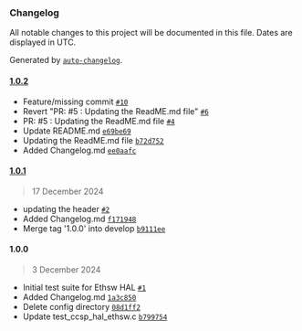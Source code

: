 ### Changelog

All notable changes to this project will be documented in this file. Dates are displayed in UTC.

Generated by [`auto-changelog`](https://github.com/CookPete/auto-changelog).

#### [1.0.2](https://github.com/rdkcentral/rdkb-halif-test-ethsw/compare/1.0.1...1.0.2)

- Feature/missing commit [`#10`](https://github.com/rdkcentral/rdkb-halif-test-ethsw/pull/10)
- Revert "PR: #5 : Updating the ReadME.md file" [`#6`](https://github.com/rdkcentral/rdkb-halif-test-ethsw/pull/6)
- PR: #5 : Updating the ReadME.md file [`#4`](https://github.com/rdkcentral/rdkb-halif-test-ethsw/pull/4)
- Update README.md [`e69be69`](https://github.com/rdkcentral/rdkb-halif-test-ethsw/commit/e69be6950becfc330d1a136b60a330ce43e33632)
- Updating the ReadME.md file [`b72d752`](https://github.com/rdkcentral/rdkb-halif-test-ethsw/commit/b72d752ce3e897317865862641ce0ff2baf473b0)
- Added Changelog.md [`ee0aafc`](https://github.com/rdkcentral/rdkb-halif-test-ethsw/commit/ee0aafc30dfe2ce0bceb497ba5a6e5e900d7996e)

#### [1.0.1](https://github.com/rdkcentral/rdkb-halif-test-ethsw/compare/1.0.0...1.0.1)

> 17 December 2024

- updating the header [`#2`](https://github.com/rdkcentral/rdkb-halif-test-ethsw/pull/2)
- Added Changelog.md [`f171948`](https://github.com/rdkcentral/rdkb-halif-test-ethsw/commit/f1719484bc26f52592d9bd2c0a91dcfcb24e7ef7)
- Merge tag '1.0.0' into develop [`b9111ee`](https://github.com/rdkcentral/rdkb-halif-test-ethsw/commit/b9111ee14626327bb870ac06331eaf1d8ad1168b)

#### 1.0.0

> 3 December 2024

- Initial test suite for Ethsw HAL [`#1`](https://github.com/rdkcentral/rdkb-halif-test-ethsw/pull/1)
- Added Changelog.md [`1a3c850`](https://github.com/rdkcentral/rdkb-halif-test-ethsw/commit/1a3c850045552b5aa59d4b33a8267890a47cc64a)
- Delete config directory [`08d1ff2`](https://github.com/rdkcentral/rdkb-halif-test-ethsw/commit/08d1ff23bd0d394dd94b2005e240f9f6ff88bfc0)
- Update test_ccsp_hal_ethsw.c [`b799754`](https://github.com/rdkcentral/rdkb-halif-test-ethsw/commit/b799754aaf7bffbd5aa509bae6bda1bd2fffeaae)
